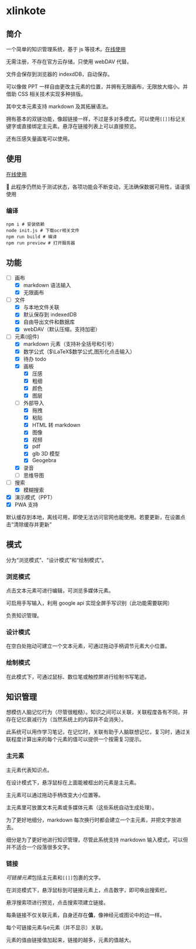 # xlinkote

## 简介

一个简单的知识管理系统，基于 js 等技术。[在线使用](https://xlinkote.netlify.app/)

无需注册，不存在官方云存储，只使用 webDAV 代替。

文件会保存到浏览器的 indexdDB，自动保存。

可以像做 PPT 一样自由更改主元素的位置，并拥有无限画布，无限放大缩小。并借助 CSS 相关技术实现多种排版。

其中文本元素支持 markdown 及其拓展语法。

拥有基本的双链功能，像超链接一样，不过是多对多模式。可以使用`[[]]`标记关键字或直接绑定主元素。悬浮在链接列表上可以直接预览。

还有压感矢量画笔可以使用。

## 使用

[在线使用](https://xlinkote.netlify.app/)

🚨 此程序仍然处于测试状态，各项功能会不断变动，无法确保数据可用性，请谨慎使用

### 编译

```shell
npm i # 安装依赖
node init.js # 下载ocr相关文件
npm run build # 编译
npm run preview # 打开服务器
```

## 功能

-   [ ] 画布
    -   [x] markdown 语法输入
    -   [x] 无限画布
-   [ ] 文件
    -   [x] 与本地文件关联
    -   [x] 默认保存到 indexedDB
    -   [x] 自由导出文件和数据库
    -   [x] webDAV（默认压缩，支持加密）
-   [ ] 元素(组件)
    -   [x] markdown 元素（支持补全括号和引号）
    -   [x] 数学公式（$\LaTeX$数学公式,图形化点击输入）
    -   [x] 待办 todo
    -   [x] 画板
        -   [x] 压感
        -   [x] 粗细
        -   [x] 颜色
        -   [x] 图层
    -   [ ] 外部导入
        -   [x] 拖拽
        -   [x] 粘贴
        -   [x] HTML 转 markdown
        -   [x] 图像
        -   [x] 视频
        -   [x] pdf
        -   [x] glb 3D 模型
        -   [x] Geogebra
    -   [x] 录音
    -   [ ] 思维导图
-   [ ] 搜索
    -   [x] 模糊搜索
-   [x] 演示模式（PPT）
-   [x] PWA 支持

默认缓存到本地，离线可用，即使无法访问官网也能使用。若要更新，在设置点击“清除缓存并更新”

## 模式

分为“浏览模式”、“设计模式”和“绘制模式”。

### 浏览模式

点击文本元素可进行编辑，可浏览多媒体元素。

可启用手写输入，利用 google api 实现全屏手写识别（此功能需要联网）

负责知识管理。

### 设计模式

在空白处拖动可建立一个文本元素，可通过拖动手柄调节元素大小位置。

### 绘制模式

在此模式下，可通过鼠标、数位笔或触控屏进行绘制书写笔迹。

## 知识管理

想模仿人脑记忆行为（尽管很粗糙）。知识之间可以关联，关联程度各有不同，并存在记忆衰减行为（当然系统上的内容并不会消失）。

此系统可以用作学习笔记，在记忆时，关联有助于人脑联想记忆，复习时，通过关联程度计算出来的每个元素的值可以提供一个按需复习提示。

### 主元素

主元素代表知识点。

在设计模式下，悬浮鼠标在上面能被框出的元素是主元素。

主元素可以通过拖动手柄改变大小位置等。

主元素里可放置文本元素或多媒体元素（这些系统自动生成处理）。

为了更好地细分，markdown 每次换行时都会建立一个主元素，并把文字放进去。

细分是为了更好地进行知识管理，尽管此系统支持 markdown 输入模式，可以但并不适合一个段落很多文字。

### 链接

*可链接元素*包括主元素和`[[]]`包裹的文字。

在浏览模式下，悬浮鼠标到可链接元素上，点击数字，即可唤出搜索栏。

悬浮搜索项进行预览，点击搜索项建立链接。

每条链接不仅关联元素，自身还存在**值**，像神经元或图论中的边一样。

每个可链接元素与`0`元素（并不显示）关联。

元素的值由链接值加起来，链接的越多，元素的值越大。
